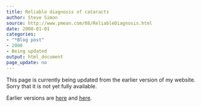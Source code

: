 ```yaml
---
title: Reliable diagnosis of cataracts 
author: Steve Simon
source: http://www.pmean.com/08/ReliableDiagnosis.html
date: 2008-01-01
categories:
- "*Blog post"
- 2008
- Being updated
output: html_document
page_update: no
---
```


This page is currently being updated from the earlier version of my website. Sorry that it is not yet fully available.

<!---More--->

Earlier versions are [here][sim1] and [here][sim2].

[sim1]: http://www.pmean.com/08/ReliableDiagnosis.html
[sim2]: http://new.pmean.com/reliable-diagnosis/

